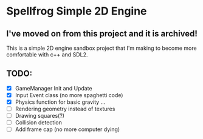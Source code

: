 # Spellfrog Simple 2D Engine

## I've moved on from this project and it is archived!

This is a simple 2D engine sandbox project that I'm making to become more comfortable with c++ and SDL2.

## TODO:
* [X] GameManager Init and Update
* [X] Input Event class (no more spaghetti code)
* [X] Physics function for basic gravity ...
* [ ] Rendering geometry instead of textures
* [ ] Drawing squares(?)
* [ ] Collision detection
* [ ] Add frame cap (no more computer dying)
